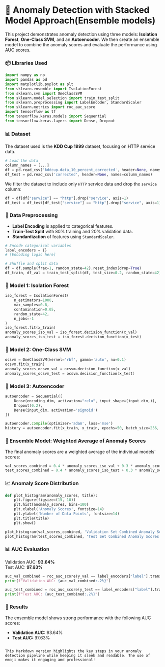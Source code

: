 # 🚀 Anomaly Detection with Stacked Model Approach(Ensemble models)

This project demonstrates anomaly detection using three models: **Isolation Forest**, **One-Class SVM**, and an **Autoencoder**. We then create an ensemble model to combine the anomaly scores and evaluate the performance using AUC scores.

### 📦 Libraries Used
```python
import numpy as np
import pandas as pd
import matplotlib.pyplot as plt
from sklearn.ensemble import IsolationForest
from sklearn.svm import OneClassSVM
from sklearn.model_selection import train_test_split
from sklearn.preprocessing import LabelEncoder, StandardScaler
from sklearn.metrics import roc_auc_score
import tensorflow as tf
from tensorflow.keras.models import Sequential
from tensorflow.keras.layers import Dense, Dropout
```

### 📊 Dataset

The dataset used is the **KDD Cup 1999** dataset, focusing on HTTP service data.

```python
# Load the data
column_names = [...]
df = pd.read_csv('kddcup.data_10_percent_corrected', header=None, names=column_names)
df_test = pd.read_csv('corrected', header=None, names=column_names)
```

We filter the dataset to include only `HTTP` service data and drop the `service` column:

```python
df = df[df["service"] == "http"].drop("service", axis=1)
df_test = df_test[df_test["service"] == "http"].drop("service", axis=1)
```

### 🧠 Data Preprocessing

- **Label Encoding** is applied to categorical features.
- **Train-Test Split** with 80% training and 20% validation data.
- **Standardization** of features using `StandardScaler`.

```python
# Encode categorical variables
label_encoders = {}
# [Encoding logic here]

# Shuffle and split data
df = df.sample(frac=1, random_state=42).reset_index(drop=True)
df_train, df_val = train_test_split(df, test_size=0.2, random_state=42)
```

### 🤖 Model 1: Isolation Forest

```python
iso_forest = IsolationForest(
    n_estimators=1000, 
    max_samples=0.8, 
    contamination=0.05, 
    random_state=42,
    n_jobs=-1
)
iso_forest.fit(x_train)
anomaly_scores_iso_val = iso_forest.decision_function(x_val)
anomaly_scores_iso_test = iso_forest.decision_function(x_test)
```

### 🤖 Model 2: One-Class SVM

```python
ocsvm = OneClassSVM(kernel='rbf', gamma='auto', nu=0.1)
ocsvm.fit(x_train)
anomaly_scores_ocsvm_val = ocsvm.decision_function(x_val)
anomaly_scores_ocsvm_test = ocsvm.decision_function(x_test)
```

### 🤖 Model 3: Autoencoder

```python
autoencoder = Sequential([
    Dense(encoding_dim, activation="relu", input_shape=(input_dim,)),
    Dropout(0.2),
    Dense(input_dim, activation='sigmoid')
])

autoencoder.compile(optimizer='adam', loss='mse')
history = autoencoder.fit(x_train, x_train, epochs=50, batch_size=256, shuffle=True, validation_data=(x_val, x_val), verbose=1)
```

### 🔀 Ensemble Model: Weighted Average of Anomaly Scores

The final anomaly scores are a weighted average of the individual models' scores:

```python
val_scores_combined = 0.4 * anomaly_scores_iso_val + 0.3 * anomaly_scores_ocsvm_val + 0.3 * anomaly_scores_auto_val
test_scores_combined = 0.4 * anomaly_scores_iso_test + 0.3 * anomaly_scores_ocsvm_test + 0.3 * anomaly_scores_auto_test
```

### 📈 Anomaly Score Distribution

```python
def plot_histogram(anomaly_scores, title):
    plt.figure(figsize=(15, 10))
    plt.hist(anomaly_scores, bins=100)
    plt.xlabel('Anomaly Scores', fontsize=14)
    plt.ylabel('Number of Data Points', fontsize=14)
    plt.title(title)
    plt.show()

plot_histogram(val_scores_combined, 'Validation Set Combined Anomaly Scores')
plot_histogram(test_scores_combined, 'Test Set Combined Anomaly Scores')
```

### 📊 AUC Evaluation

Validation AUC: **93.64%**  
Test AUC: **97.63%**

```python
auc_val_combined = roc_auc_score(y_val == label_encoders["label"].transform(["normal."])[0], val_scores_combined)
print(f"Validation AUC: {auc_val_combined:.2%}")

auc_test_combined = roc_auc_score(y_test == label_encoders["label"].transform(["normal."])[0], test_scores_combined)
print(f"Test AUC: {auc_test_combined:.2%}")
```

### 🎉 Results

The ensemble model shows strong performance with the following AUC scores:

- **Validation AUC:** 93.64%
- **Test AUC:** 97.63%

```

This Markdown version highlights the key steps in your anomaly detection pipeline while keeping it sleek and readable. The use of emoji makes it engaging and professional!
